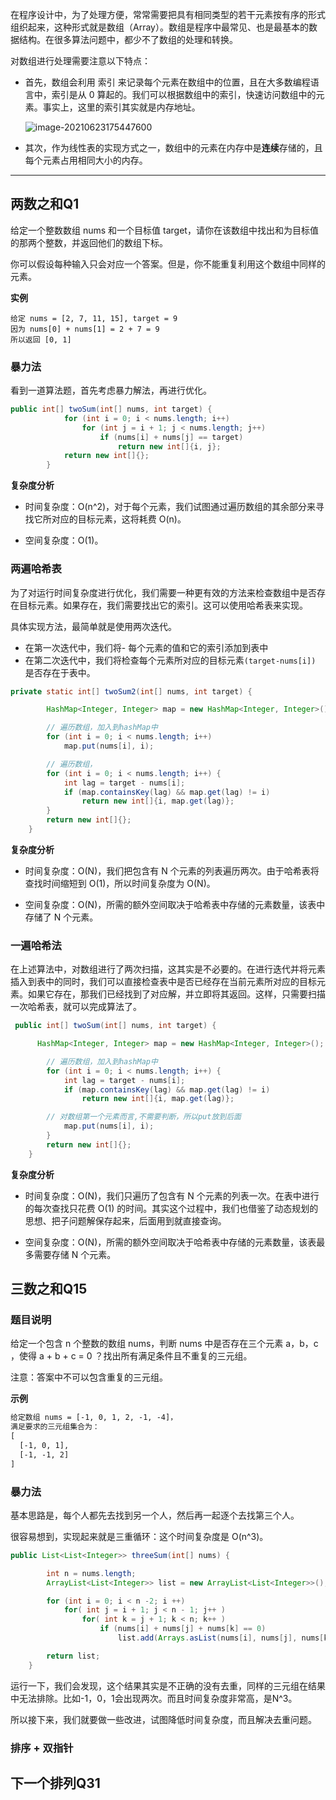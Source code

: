 在程序设计中，为了处理方便，常常需要把具有相同类型的若干元素按有序的形式组织起来，这种形式就是数组（Array）。数组是程序中最常见、也是最基本的数据结构。在很多算法问题中，都少不了数组的处理和转换。

对数组进行处理需要注意以下特点：

- 首先，数组会利用 索引 来记录每个元素在数组中的位置，且在大多数编程语言中，索引是从 0 算起的。我们可以根据数组中的索引，快速访问数组中的元素。事实上，这里的索引其实就是内存地址。

  ![image-20210623175447600](https://gitee.com/joeyooa/data-images/raw/master/note/2021/image-20210623175447600.png)

- 其次，作为线性表的实现方式之一，数组中的元素在内存中是**连续**存储的，且每个元素占用相同大小的内存。

---

## 两数之和Q1

给定一个整数数组 nums 和一个目标值 target，请你在该数组中找出和为目标值的那两个整数，并返回他们的数组下标。

你可以假设每种输入只会对应一个答案。但是，你不能重复利用这个数组中同样的元素。

**实例**

```text
给定 nums = [2, 7, 11, 15], target = 9
因为 nums[0] + nums[1] = 2 + 7 = 9
所以返回 [0, 1]
```

### 暴力法

看到一道算法题，首先考虑暴力解法，再进行优化。

```java
public int[] twoSum(int[] nums, int target) {
            for (int i = 0; i < nums.length; i++)
                for (int j = i + 1; j < nums.length; j++)
                    if (nums[i] + nums[j] == target)
                        return new int[]{i, j};
            return new int[]{};
        }
```

**复杂度分析**

- 时间复杂度：O(n^2)，对于每个元素，我们试图通过遍历数组的其余部分来寻找它所对应的目标元素，这将耗费 O(n)。

- 空间复杂度：O(1)。

### 两遍哈希表

为了对运行时间复杂度进行优化，我们需要一种更有效的方法来检查数组中是否存在目标元素。如果存在，我们需要找出它的索引。这可以使用哈希表来实现。

具体实现方法，最简单就是使用两次迭代。

- 在第一次迭代中，我们将- 每个元素的值和它的索引添加到表中
- 在第二次迭代中，我们将检查每个元素所对应的目标元素`(target-nums[i])` 是否存在于表中。

```java
private static int[] twoSum2(int[] nums, int target) {

        HashMap<Integer, Integer> map = new HashMap<Integer, Integer>();

        // 遍历数组，加入到hashMap中
        for (int i = 0; i < nums.length; i++)
            map.put(nums[i], i);

        // 遍历数组，
        for (int i = 0; i < nums.length; i++) {
            int lag = target - nums[i];
            if (map.containsKey(lag) && map.get(lag) != i)
                return new int[]{i, map.get(lag)};
        }
        return new int[]{};
    }
```

**复杂度分析**

- 时间复杂度：O(N)，我们把包含有 N 个元素的列表遍历两次。由于哈希表将查找时间缩短到 O(1)，所以时间复杂度为 O(N)。

- 空间复杂度：O(N)，所需的额外空间取决于哈希表中存储的元素数量，该表中存储了 N 个元素。

### 一遍哈希法

在上述算法中，对数组进行了两次扫描，这其实是不必要的。在进行迭代并将元素插入到表中的同时，我们可以直接检查表中是否已经存在当前元素所对应的目标元素。如果它存在，那我们已经找到了对应解，并立即将其返回。这样，只需要扫描一次哈希表，就可以完成算法了。

```java
 public int[] twoSum(int[] nums, int target) {

      HashMap<Integer, Integer> map = new HashMap<Integer, Integer>();

        // 遍历数组，加入到hashMap中
        for (int i = 0; i < nums.length; i++) {
            int lag = target - nums[i];
            if (map.containsKey(lag) && map.get(lag) != i)
                return new int[]{i, map.get(lag)};

        // 对数组第一个元素而言,不需要判断，所以put放到后面
            map.put(nums[i], i);
        }
        return new int[]{};
    }
```

**复杂度分析**

- 时间复杂度：O(N)，我们只遍历了包含有 N 个元素的列表一次。在表中进行的每次查找只花费 O(1) 的时间。其实这个过程中，我们也借鉴了动态规划的思想、把子问题解保存起来，后面用到就直接查询。

- 空间复杂度：O(N)，所需的额外空间取决于哈希表中存储的元素数量，该表最多需要存储 N 个元素。

## 三数之和Q15

### 题目说明

给定一个包含 n 个整数的数组 nums，判断 nums 中是否存在三个元素 a，b，c ，使得 a + b + c = 0 ？找出所有满足条件且不重复的三元组。

注意：答案中不可以包含重复的三元组。

**示例**

```tex
给定数组 nums = [-1, 0, 1, 2, -1, -4]，
满足要求的三元组集合为：
[
  [-1, 0, 1],
  [-1, -1, 2]
]
```

### 暴力法

基本思路是，每个人都先去找到另一个人，然后再一起逐个去找第三个人。

很容易想到，实现起来就是三重循环：这个时间复杂度是 O(n^3)。

```java
public List<List<Integer>> threeSum(int[] nums) {

        int n = nums.length;
        ArrayList<List<Integer>> list = new ArrayList<List<Integer>>();

        for (int i = 0; i < n -2; i ++)
            for( int j = i + 1; j < n - 1; j++ )
                for( int k = j + 1; k < n; k++ )
                    if (nums[i] + nums[j] + nums[k] == 0)
                        list.add(Arrays.asList(nums[i], nums[j], nums[k]));

        return list;
    }
```

运行一下，我们会发现，这个结果其实是不正确的没有去重，同样的三元组在结果中无法排除。比如-1，0，1会出现两次。而且时间复杂度非常高，是N^3。

所以接下来，我们就要做一些改进，试图降低时间复杂度，而且解决去重问题。

### 排序 + 双指针

## 下一个排列Q31

